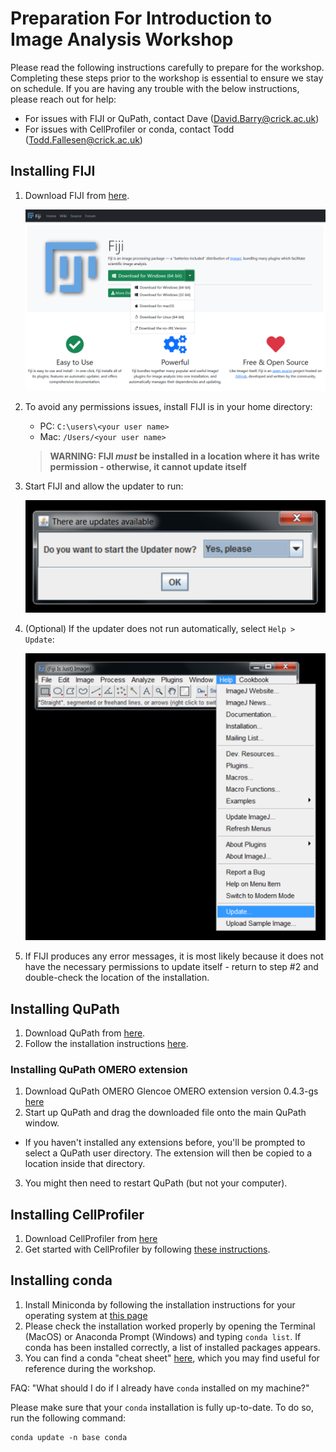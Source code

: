 # Preparation For Introduction to Image Analysis Workshop

Please read the following instructions carefully to prepare for the workshop. Completing these steps prior to the workshop is essential to ensure we stay on schedule. If you are having any trouble with the below instructions, please reach out for help:
* For issues with FIJI or QuPath, contact Dave (David.Barry@crick.ac.uk)
* For issues with CellProfiler or conda, contact Todd (Todd.Fallesen@crick.ac.uk)

## Installing FIJI

1. Download FIJI from [here](https://fiji.sc/).

   ![FIJI Webpage](./../assets/FIJI.png)

2. To avoid any permissions issues, install FIJI is in your home directory:
   * PC: `C:\users\<your user name>`
   * Mac: `/Users/<your user name>`

   > **WARNING: FIJI *must* be installed in a location where it has write permission - otherwise, it cannot update itself**

3. Start FIJI and allow the updater to run:

   ![FIJI Updater](./../assets/Updater.png)

4. (Optional) If the updater does not run automatically, select `Help > Update`:

   ![Run FIJI Updater](./../assets/Run_Updater.png)

5. If FIJI produces any error messages, it is most likely because it does not have the necessary permissions to update itself - return to step #2 and double-check the location of the installation.

## Installing QuPath

1. Download QuPath from [here](https://qupath.github.io/).
2. Follow the installation instructions [here](https://qupath.readthedocs.io/en/0.5/docs/intro/installation.html#installation).

### Installing QuPath OMERO extension
1. Download QuPath OMERO Glencoe OMERO extension version 0.4.3-gs [here](https://github.com/glencoesoftware/qupath-extension-omero-web/releases/download/v0.4.3-gs/qupath-extension-omero-web-0.4.3-gs.jar)
2. Start up QuPath and drag the downloaded file onto the main QuPath window.
  - If you haven't installed any extensions before, you'll be prompted to select a QuPath user directory. The extension will then be copied to a location inside that directory.
3. You might then need to restart QuPath (but not your computer).

## Installing CellProfiler

1. Download CellProfiler from [here](https://cellprofiler.org/releases)
2. Get started with CellProfiler by following [these instructions](https://cellprofiler.org/getting-started).

## Installing conda

1. Install Miniconda by following the installation instructions for your operating system at [this page](https://docs.anaconda.com/free/miniconda/miniconda-install/)
2. Please check the installation worked properly by opening the Terminal (MacOS) or Anaconda Prompt (Windows) and typing `conda list`. If conda has been installed correctly, a list of installed packages appears.
3. You can find a conda "cheat sheet" [here](https://conda.io/projects/conda/en/latest/_downloads/843d9e0198f2a193a3484886fa28163c/conda-cheatsheet.pdf), which you may find useful for reference during the workshop. 

FAQ: "What should I do if I already have `conda` installed on my machine?"

Please make sure that your `conda` installation is fully up-to-date. To do so, run the following command:
```
conda update -n base conda
```
